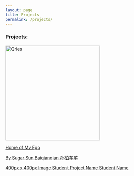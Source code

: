 ```yaml
---
layout: page
title: Projects
permalink: /projects/
---
```


### Projects:

<a href="http://phi.archi/"><img alt="Qries" src="https://raw.githubusercontent.com/KeanMGC/2021fall3yr-studio/master/assets/20210510RSSbw.png" width="300" >
  
Home of My Ego

By Sugar Sun Baiqianqian 孙柏芊芊

400px x 400px Image
Student Project Name
Student Name


